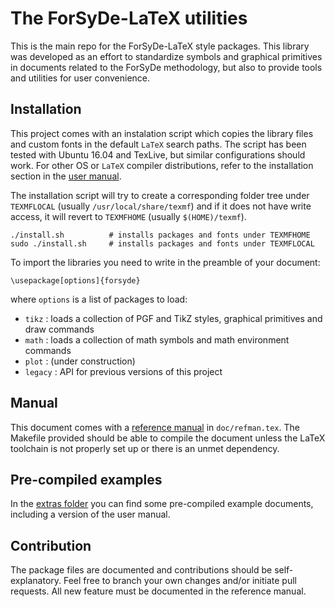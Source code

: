 The ForSyDe-LaTeX utilities
===========================

This is the main repo for the ForSyDe-LaTeX style packages. This library was developed as an effort to standardize symbols and graphical primitives in documents related to the ForSyDe methodology, but also to provide tools and utilities for user convenience.

Installation
------------

This project comes with an instalation script which copies the library files and custom fonts in the default `LaTeX` search paths. The script has been tested with Ubuntu 16.04 and TexLive, but similar configurations should work. For other OS or `LaTeX` compiler distributions, refer to the installation section in the [user manual](extras/refman.pdf).

The installation script will try to create a corresponding folder tree under `TEXMFLOCAL` (usually `/usr/local/share/texmf`) and if it does not have write access, it will revert to `TEXMFHOME` (usually `$(HOME)/texmf`).

```
./install.sh          # installs packages and fonts under TEXMFHOME
sudo ./install.sh     # installs packages and fonts under TEXMFLOCAL
```

To import the libraries you need to write in the preamble of your document:


```
\usepackage[options]{forsyde}
```

where `options` is a list of packages to load:

 * `tikz` : loads a collection of PGF and TikZ styles, graphical primitives and draw commands
 * `math` : loads a collection of math symbols and math environment commands
 * `plot` : (under construction)
 * `legacy` : API for previous versions of this project

Manual
------

This document comes with a [reference manual](extras/refman.pdf) in `doc/refman.tex`. The Makefile provided should be able to compile the document unless the LaTeX toolchain is not properly set up or there is an unmet dependency.

Pre-compiled examples
---------------------

In the [extras folder](extras/) you can find some pre-compiled example documents, including a version of the user manual.

Contribution
------------

The package files are documented and contributions should be self-explanatory. Feel free to branch your own changes and/or initiate pull requests. All new feature must be documented in the reference manual.
